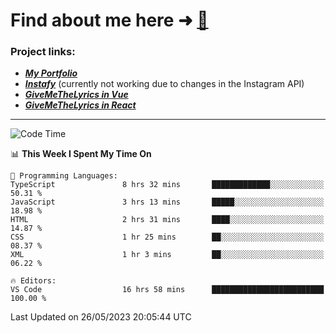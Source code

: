 # Find about me here ➜ [🧑](https://pauabella.dev)

### Project links:
- ***[My Portfolio](https://pauabella.dev)***
- ***[Instafy](https://instafy.me)*** (currently not working due to changes in the Instagram API)
- ***[GiveMeTheLyrics in Vue](https://lyrics.pauabella.dev)***
- ***[GiveMeTheLyrics in React](https://pauabella.dev/GiveMeTheLyrics)***

---
<!--START_SECTION:waka-->
![Code Time](http://img.shields.io/badge/Code%20Time-2%2C172%20hrs%2050%20mins-blue)

📊 **This Week I Spent My Time On** 

```text
💬 Programming Languages: 
TypeScript               8 hrs 32 mins       █████████████░░░░░░░░░░░░   50.31 % 
JavaScript               3 hrs 13 mins       █████░░░░░░░░░░░░░░░░░░░░   18.98 % 
HTML                     2 hrs 31 mins       ████░░░░░░░░░░░░░░░░░░░░░   14.87 % 
CSS                      1 hr 25 mins        ██░░░░░░░░░░░░░░░░░░░░░░░   08.37 % 
XML                      1 hr 3 mins         ██░░░░░░░░░░░░░░░░░░░░░░░   06.22 % 

🔥 Editors: 
VS Code                  16 hrs 58 mins      █████████████████████████   100.00 % 
```


 Last Updated on 26/05/2023 20:05:44 UTC
<!--END_SECTION:waka-->
